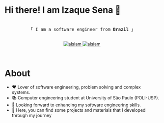 # Hi there! I am Izaque Sena 👋


<p align="center"> 
  <samp>
    <br>
    「 I am a software engineer from <b>Brazil</b> 」
    <br>
    <br>
  </samp>
</p>

<p align="center">
 <a href="https://www.linkedin.com/in/izaque-sena-4a121120b/" target="_blank">
  <img src="https://img.shields.io/badge/LinkedIn-0077B5?style=for-the-badge&logo=linkedin&logoColor=white" alt="alsiam"/>
 </a>
 <a href="mailto:izaque.sena@usp.br">
  <img src="https://img.shields.io/badge/-Gmail-%23333?style=for-the-badge&logo=gmail&logoColor=white" alt="alsiam"/>
 </a>
</p>

<br />

<!-- About Section -->
 # About
 
<p>
  
- ❤️ Lover of software engineering, problem solving and complex systems.
- 📚 Computer engineering student at University of São Paulo (POLI-USP).
- 🔭 Looking forward to enhancing my software engineering skills.
- 💬 Here, you can find some projects and materials that I developed through my journey
</p>

<br/>



